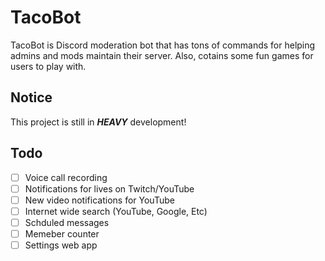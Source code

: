 # TacoBot

TacoBot is Discord moderation bot that has tons of commands for helping admins and mods maintain their server. Also, cotains some fun games for users to play with. 

## Notice
This project is still in ***HEAVY*** development!

## Todo
- [ ] Voice call recording
- [ ] Notifications for lives on Twitch/YouTube
- [ ] New video notifications for YouTube
- [ ] Internet wide search (YouTube, Google, Etc)
- [ ] Schduled messages
- [ ] Memeber counter
- [ ] Settings web app
